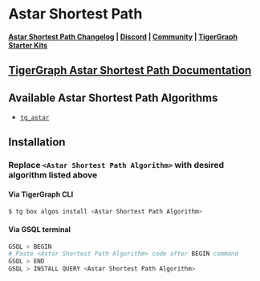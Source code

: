 
# Astar Shortest Path

#### [Astar Shortest Path Changelog](https://github.com/tigergraph/gsql-graph-algorithms/blob/master/algorithms/Path/astar_shortest_path/CHANGELOG.md) | [Discord](https://discord.gg/vFbmPyvJJN) | [Community](https://community.tigergraph.com) | [TigerGraph Starter Kits](https://github.com/zrougamed/TigerGraph-Starter-Kits-Parser)

## [TigerGraph Astar Shortest Path Documentation](https://docs.tigergraph.com/graph-ml/current/pathfinding-algorithms/a-star)

## Available Astar Shortest Path Algorithms 

* [`tg_astar`](https://github.com/tigergraph/gsql-graph-algorithms/blob/master/algorithms/Path/astar_shortest_path/tg_astar.gsql)

## Installation 

### Replace `<Astar Shortest Path Algorithm>` with desired algorithm listed above 

#### Via TigerGraph CLI

```bash
$ tg box algos install <Astar Shortest Path Algorithm>
```

#### Via GSQL terminal

```bash
GSQL > BEGIN
# Paste <Astar Shortest Path Algorithm> code after BEGIN command
GSQL > END 
GSQL > INSTALL QUERY <Astar Shortest Path Algorithm>
```
